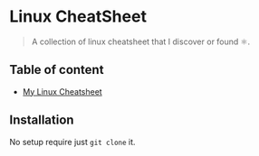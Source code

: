 # Linux CheatSheet

> A collection of linux cheatsheet that I discover or found ⚛.

## Table of content

- [My Linux Cheatsheet](/cheatsheet/my-linux-cheatsheet.md)

## Installation

No setup require just `git clone` it.
